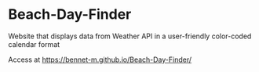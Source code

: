 # Beach-Day-Finder
Website that displays data from Weather API in a user-friendly color-coded calendar format

Access at https://bennet-m.github.io/Beach-Day-Finder/
